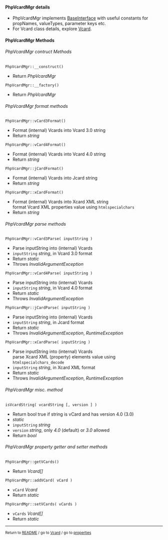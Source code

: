 [comment]: # (This file is part of PhpVcardMgr, the PHP class package managing Vcard/Xcard/Jcard information. Copyright 2022 Kjell-Inge Gustafsson, kigkonsult, All rights reserved, licence GPL 3.0)

#### PhpVcardMgr details

* PhpVcardMgr implements [BaseInterface] with useful constants for propNames, valueTypes, parameter keys etc.
* For Vcard class details, explore [Vcard].

#### PhpVcardMgr Methods

###### PhpVcardMgr contruct Methods

```PhpVcardMgr::__construct()```
* Return _PhpVcardMgr_


```PhpVcardMgr::__factory()```
* Return _PhpVcardMgr_

###### PhpVcardMgr format methods

```PhpVcardMgr::vCard3Format()```
* Format (internal) Vcards into Vcard 3.0 string
* Return _string_


```PhpVcardMgr::vCard4Format()```
* Format (internal) Vcards into Vcard 4.0 string
* Return _string_


```PhpVcardMgr::jCardFormat()```
* Format (internal) Vcards into Jcard string
* Return _string_


```PhpVcardMgr::xCardFormat()```
* Format (internal) Vcards into Xcard XML string
  <br>format Vcard XML properties value using `htmlspecialchars` 
* Return _string_

###### PhpVcardMgr parse methods

```PhpVcardMgr::vCard3Parse( inputString )```
* Parse inputString into (internal) Vcards 
* `inputString` _string_, in Vcard 3.0 format 
* Return _static_
* Throws _InvalidArgumentException_


```PhpVcardMgr::vCard4Parse( inputString )```
* Parse inputString into (internal) Vcards
* `inputString` _string_, in Vcard 4.0 format
* Return _static_
* Throws _InvalidArgumentException_


```PhpVcardMgr::jCardParse( inputString )```
* Parse inputString into (internal) Vcards
* `inputString` _string_, in Jcard format
* Return _static_
* Throws _InvalidArgumentException_, _RuntimeException_


```PhpVcardMgr::xCardParse( inputString )```
* Parse inputString into (internal) Vcards
  <br>parse Xcard XML (property) elements value using `htmlspecialchars_decode` 
* `inputString` _string_, in Xcard XML format
* Return _static_
* Throws _InvalidArgumentException_, _RuntimeException_

###### PhpVcardMgr misc. method

```isVcardString( vcardString [, version ] )```
* Return bool true if string is vCard and has version 4.0 (3.0)
* _static_
* `inputString` _string_
* `version` _string_, only _4.0_ (default) or _3.0_ allowed
* Return _bool_

###### PhpVcardMgr property getter and setter methods

```PhpVcardMgr::getVCards()```
* Return _Vcard[]_


```PhpVcardMgr::addVCard( vCard )```
* `vCard` _Vcard_
* Return _static_


```PhpVcardMgr::setVCards( vCards )```
* `vCards` _Vcard[]_
* Return _static_

---

<small>Return to [README] / go to [Vcard] / go to [properties]</small>

[BaseInterface]:../src/BaseInterface.php
[properties]:Properties.md
[README]:../README.md
[Vcard]:Vcard.md
